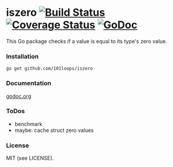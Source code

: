 iszero [![Build Status](https://secure.travis-ci.org/101loops/iszero.png)](https://travis-ci.org/101loops/iszero) [![Coverage Status](https://coveralls.io/repos/101loops/iszero/badge.png)](https://coveralls.io/r/101loops/iszero) [![GoDoc](https://camo.githubusercontent.com/6bae67c5189d085c05271a127da5a4bbb1e8eb2c/68747470733a2f2f676f646f632e6f72672f6769746875622e636f6d2f736d61727479737472656574732f676f636f6e7665793f7374617475732e706e67)](http://godoc.org/github.com/101loops/iszero)
=========

This Go package checks if a value is equal to its type's zero value.

### Installation
`go get github.com/101loops/iszero`

### Documentation
[godoc.org](http://godoc.org/github.com/101loops/iszero)

### ToDos
- benchmark
- maybe: cache struct zero values

### License
MIT (see LICENSE).
